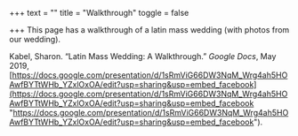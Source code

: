 +++
text = ""
title = "Walkthrough"
toggle = false

+++
This page has a walkthrough of a latin mass wedding (with photos from our wedding).

Kabel, Sharon. “Latin Mass Wedding: A Walkthrough.” _Google Docs_, May 2019, [https://docs.google.com/presentation/d/1sRmViG66DW3NqM_Wrg4ah5HOAwfBYTtWHb_YZxlOxOA/edit?usp=sharing&usp=embed_facebook](https://docs.google.com/presentation/d/1sRmViG66DW3NqM_Wrg4ah5HOAwfBYTtWHb_YZxlOxOA/edit?usp=sharing&usp=embed_facebook "https://docs.google.com/presentation/d/1sRmViG66DW3NqM_Wrg4ah5HOAwfBYTtWHb_YZxlOxOA/edit?usp=sharing&usp=embed_facebook").
